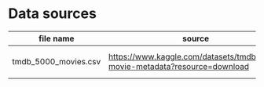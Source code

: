 # Data sources

file name | source | description
--- | --- | ---
tmdb_5000_movies.csv | https://www.kaggle.com/datasets/tmdb/tmdb-movie-metadata?resource=download | 5000 movies from TMDB